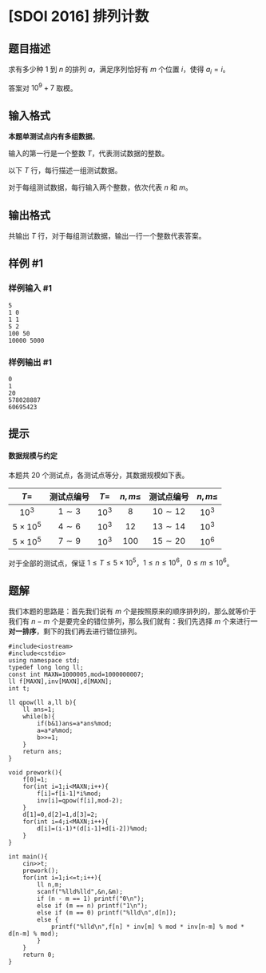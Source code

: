# [SDOI 2016] 排列计数

## 题目描述

求有多少种 $1$ 到 $n$ 的排列 $a$，满足序列恰好有 $m$ 个位置 $i$，使得 $a_i = i$。

答案对 $10^9 + 7$ 取模。

## 输入格式

**本题单测试点内有多组数据**。

输入的第一行是一个整数 $T$，代表测试数据的整数。

以下 $T$ 行，每行描述一组测试数据。

对于每组测试数据，每行输入两个整数，依次代表 $n$ 和 $m$。

## 输出格式

共输出 $T$ 行，对于每组测试数据，输出一行一个整数代表答案。

## 样例 #1

### 样例输入 #1

```
5
1 0
1 1
5 2
100 50
10000 5000
```

### 样例输出 #1

```
0
1
20
578028887
60695423
```

## 提示

#### 数据规模与约定

本题共 20 个测试点，各测试点等分，其数据规模如下表。

|      $T =$      |   测试点编号    | $T =$  | $n, m \leq$ |    测试点编号     | $n, m \leq$ |
| :-------------: | :--------: | :----: | :---------: | :----------: | :---------: |
|     $10^3$      | $1\sim 3$  | $10^3$ |     $8$     | $10 \sim 12$ |   $10^3$    |
| $5 \times 10^5$ | $4 \sim 6$ | $10^3$ |    $12$     | $13 \sim 14$ |   $10^3$    |
| $5 \times 10^5$ | $7 \sim 9$ | $10^3$ |    $100$    | $15 \sim 20$ |   $10^6$    |

对于全部的测试点，保证 $1 \leq T \leq 5 \times 10^5$，$1 \leq n \leq 10^6$，$0 \leq m \leq 10^6$。

## 题解
我们本题的思路是：首先我们说有 $m$ 个是按照原来的顺序排列的，那么就等价于我们有 $n-m$ 个是要完全的错位排列，那么我们就有：我们先选择 $m$ 个来进行**一对一排序**，剩下的我们再去进行错位排列。

```
#include<iostream>
#include<cstdio>
using namespace std;
typedef long long ll;
const int MAXN=1000005,mod=1000000007;
ll f[MAXN],inv[MAXN],d[MAXN];
int t;

ll qpow(ll a,ll b){
    ll ans=1;
    while(b){
        if(b&1)ans=a*ans%mod;
        a=a*a%mod;
        b>>=1;
    }
    return ans;
}

void prework(){
    f[0]=1;
    for(int i=1;i<MAXN;i++){
        f[i]=f[i-1]*i%mod;
        inv[i]=qpow(f[i],mod-2);
    }
    d[1]=0,d[2]=1,d[3]=2;
    for(int i=4;i<MAXN;i++){
        d[i]=(i-1)*(d[i-1]+d[i-2])%mod;
    }
}

int main(){
    cin>>t;
    prework();
    for(int i=1;i<=t;i++){
        ll n,m;
        scanf("%lld%lld",&n,&m);
        if (n - m == 1) printf("0\n");
        else if (m == n) printf("1\n");
        else if (m == 0) printf("%lld\n",d[n]);
        else {
            printf("%lld\n",f[n] * inv[m] % mod * inv[n-m] % mod * d[n-m] % mod);
        }
    }
    return 0;
}
```